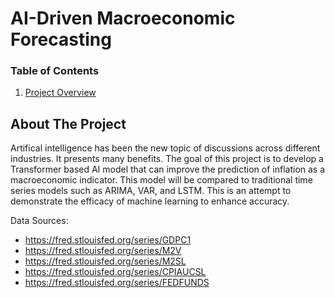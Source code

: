 # AI-Driven Macroeconomic Forecasting

<!-- TABLE OF CONTENTS -->
### Table of Contents

1. [Project Overview](#Project-Overview)

<!-- Project Overview -->
## About The Project
Artifical intelligence has been the new topic of discussions across different industries. It presents many benefits. The goal of this project is to develop a Transformer based AI model that can improve the prediction of inflation as a macroeconomic indicator. This model will be compared to traditional time series models such as ARIMA, VAR, and LSTM. This is an attempt to demonstrate the efficacy of machine learning to enhance accuracy.

Data Sources:
- https://fred.stlouisfed.org/series/GDPC1
- https://fred.stlouisfed.org/series/M2V
- https://fred.stlouisfed.org/series/M2SL
- https://fred.stlouisfed.org/series/CPIAUCSL
- https://fred.stlouisfed.org/series/FEDFUNDS
